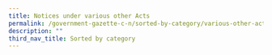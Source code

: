 ```yaml
---
title: Notices under various other Acts
permalink: /government-gazette-c-n/sorted-by-category/various-other-acts/
description: ""
third_nav_title: Sorted by category
---
```

